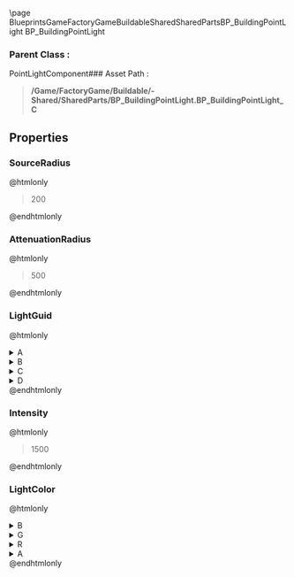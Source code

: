 \page BlueprintsGameFactoryGameBuildableSharedSharedPartsBP_BuildingPointLight BP_BuildingPointLight
### Parent Class :
PointLightComponent### Asset Path :
<b><blockquote>/Game/FactoryGame/Buildable/-Shared/SharedParts/BP_BuildingPointLight.BP_BuildingPointLight_C</blockquote></b>
## Properties

### SourceRadius
@htmlonly
<blockquote>200</blockquote>
@endhtmlonly

### AttenuationRadius
@htmlonly
<blockquote>500</blockquote>
@endhtmlonly

### LightGuid
@htmlonly
<details>
 <summary>A</summary>
<blockquote>928822274</blockquote>
</details>
<details>
 <summary>B</summary>
<blockquote>1184417401</blockquote>
</details>
<details>
 <summary>C</summary>
<blockquote>1556996520</blockquote>
</details>
<details>
 <summary>D</summary>
<blockquote>37844629</blockquote>
</details>
@endhtmlonly

### Intensity
@htmlonly
<blockquote>1500</blockquote>
@endhtmlonly

### LightColor
@htmlonly
<details>
 <summary>B</summary>
<blockquote>181</blockquote>
</details>
<details>
 <summary>G</summary>
<blockquote>241</blockquote>
</details>
<details>
 <summary>R</summary>
<blockquote>255</blockquote>
</details>
<details>
 <summary>A</summary>
<blockquote>255</blockquote>
</details>
@endhtmlonly

